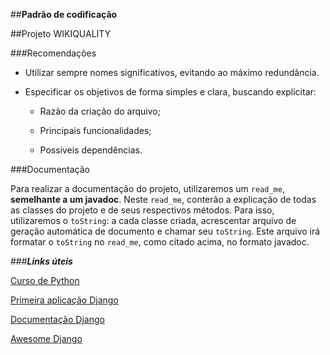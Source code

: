 ##**Padrão de codificação**

##Projeto WIKIQUALITY

###Recomendações

* Utilizar sempre nomes significativos, evitando ao máximo redundância.
* Especificar os objetivos de forma simples e clara, buscando explicitar:

	* Razão da criação do arquivo;
	
	* Principais funcionalidades;
	
	* Possíveis dependências.
	
###Documentação

Para realizar a documentação do projeto, utilizaremos um `read_me`, **semelhante a um javadoc**. Neste `read_me`, conterão a explicação de todas as classes do projeto e de seus respectivos métodos. Para isso, utilizaremos o `toString`: a cada classe criada, acrescentar arquivo de geração automática de documento e chamar seu `toString`. Este arquivo irá formatar o `toString` no `read_me`, como citado acima, no formato javadoc.

###**_Links úteis_**

[Curso de Python](http://excript.com/curso-de-python.html)

[Primeira aplicação Django](https://docs.djangoproject.com/pt-br/1.11/intro/tutorial01/)

[Documentação Django](https://docs.djangoproject.com/en/1.11/)

[Awesome Django](https://github.com/rosarior/awesome-django)



